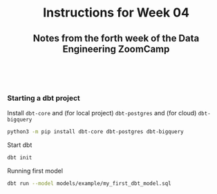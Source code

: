 <h1 align="center"> Instructions for Week 04 </h1>

<h2 align="center">Notes from the forth week of the Data Engineering ZoomCamp</h2>

<br>
<br>
<br>

### Starting a dbt project
Install `dbt-core` and (for local project) `dbt-postgres` and (for cloud) `dbt-bigquery`
```bash
python3 -m pip install dbt-core dbt-postgres dbt-bigquery
```

Start dbt
```bash
dbt init
```

Running first model
```bash
dbt run --model models/example/my_first_dbt_model.sql
```